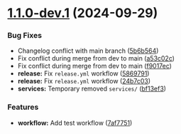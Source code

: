 # [1.1.0-dev.1](https://github.com/Runkang10/website/compare/v1.0.1...v1.1.0-dev.1) (2024-09-29)


### Bug Fixes

* Changelog conflict with main branch ([5b6b564](https://github.com/Runkang10/website/commit/5b6b564f68ca886398661e72b012afdceae36829))
* Fix conflict during merge from dev to main ([a53c02c](https://github.com/Runkang10/website/commit/a53c02caacf6646ab56466ddc5f6eae4b3c159c3))
* Fix conflict during merge from dev to main ([f9017ec](https://github.com/Runkang10/website/commit/f9017ec34396f670065bca0deef28fb096a35f06))
* **release:** Fix `release.yml` workflow ([5869791](https://github.com/Runkang10/website/commit/586979149c5f4eb43f400c854e23c773d93c2cc1))
* **release:** Fix `release.yml` workflow ([24b7c03](https://github.com/Runkang10/website/commit/24b7c03c1052cf01fa9c89476fed88147ecba113))
* **services:** Temporary removed `services/` ([bf13ef3](https://github.com/Runkang10/website/commit/bf13ef3e06225e8a715a8c282d4ea6601150153f))


### Features

* **workflow:** Add test workflow ([7af7751](https://github.com/Runkang10/website/commit/7af7751f3b840bf4d7257c43d603932569f8e020))
